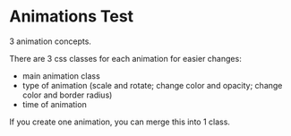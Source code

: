 # Animations Test
 
3 animation concepts.

There are 3 css classes for each animation for easier changes:
- main animation class
- type of animation (scale and rotate; change color and opacity; change color and border radius)
- time of animation

If you create one animation, you can merge this into 1 class.